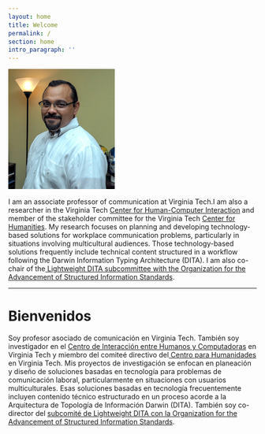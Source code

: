 ```yaml
---
layout: home
title: Welcome
permalink: /
section: home
intro_paragraph: ''
---
```

![Carlos Evia](/assets/img/uploads/ce.jpg)

I am an associate professor of communication at Virginia Tech.I am also a researcher in the Virginia Tech [Center for Human-Computer Interaction](http://hci.vt.edu/) and member of the stakeholder committee for the Virginia Tech [Center for Humanities](https://liberalarts.vt.edu/research-centers/center-for-humanities.html). My research focuses on planning and developing technology-based solutions for workplace communication problems, particularly in situations involving multicultural audiences. Those technology-based solutions frequently include technical content structured in a workflow following the Darwin Information Typing Architecture (DITA). I am also co-chair of the[ Lightweight DITA subcommittee with the Organization for the Advancement of Structured Information Standards](https://www.oasis-open.org/committees/tc_home.php?wg_abbrev=dita-lightweight-dita).

- - -

# Bienvenidos

Soy profesor asociado de comunicación en Virginia Tech. También soy investigador en el [Centro de Interacción entre Humanos y Computadoras](http://hci.vt.edu/) en Virginia Tech y miembro del comiteé directivo del[ Centro para Humanidades](https://liberalarts.vt.edu/research-centers/center-for-humanities.html) en Virginia Tech. Mis proyectos de investigación se enfocan en planeación y diseño de soluciones basadas en tecnología para problemas de comunicación laboral, particularmente en situaciones con usuarios multiculturales. Esas soluciones basadas en tecnología frecuentemente incluyen contenido técnico estructurado en un proceso acorde a la Arquitectura de Topología de Información Darwin (DITA). También soy co-director del [subcomité de Lightweight DITA con la Organization for the Advancement of Structured Information Standards](https://www.oasis-open.org/committees/tc_home.php?wg_abbrev=dita-lightweight-dita).
